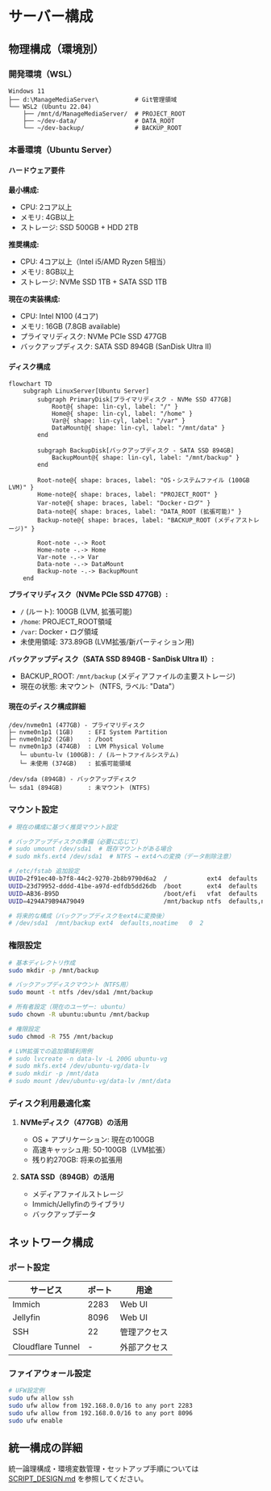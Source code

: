 # サーバー構成

## 物理構成（環境別）

### 開発環境（WSL）

```
Windows 11
├── d:\ManageMediaServer\          # Git管理領域
└── WSL2 (Ubuntu 22.04)
    ├── /mnt/d/ManageMediaServer/  # PROJECT_ROOT
    ├── ~/dev-data/                # DATA_ROOT
    └── ~/dev-backup/              # BACKUP_ROOT
```

### 本番環境（Ubuntu Server）

#### ハードウェア要件

**最小構成:**
- CPU: 2コア以上
- メモリ: 4GB以上
- ストレージ: SSD 500GB + HDD 2TB

**推奨構成:**
- CPU: 4コア以上（Intel i5/AMD Ryzen 5相当）
- メモリ: 8GB以上
- ストレージ: NVMe SSD 1TB + SATA SSD 1TB

**現在の実装構成:**
- CPU: Intel N100 (4コア)
- メモリ: 16GB (7.8GB available)
- プライマリディスク: NVMe PCIe SSD 477GB
- バックアップディスク: SATA SSD 894GB (SanDisk Ultra II)

#### ディスク構成

```mermaid
flowchart TD
    subgraph LinuxServer[Ubuntu Server]
        subgraph PrimaryDisk[プライマリディスク - NVMe SSD 477GB]
            Root@{ shape: lin-cyl, label: "/" }
            Home@{ shape: lin-cyl, label: "/home" }
            Var@{ shape: lin-cyl, label: "/var" }
            DataMount@{ shape: lin-cyl, label: "/mnt/data" }
        end
        
        subgraph BackupDisk[バックアップディスク - SATA SSD 894GB]
            BackupMount@{ shape: lin-cyl, label: "/mnt/backup" }
        end

        Root-note@{ shape: braces, label: "OS・システムファイル (100GB LVM)" }
        Home-note@{ shape: braces, label: "PROJECT_ROOT" }
        Var-note@{ shape: braces, label: "Docker・ログ" }
        Data-note@{ shape: braces, label: "DATA_ROOT (拡張可能)" }
        Backup-note@{ shape: braces, label: "BACKUP_ROOT (メディアストレージ)" }

        Root-note -.-> Root
        Home-note -.-> Home
        Var-note -.-> Var
        Data-note -.-> DataMount
        Backup-note -.-> BackupMount
    end
```

**プライマリディスク（NVMe PCIe SSD 477GB）:**
- `/` (ルート): 100GB (LVM, 拡張可能)
- `/home`: PROJECT_ROOT領域
- `/var`: Docker・ログ領域
- 未使用領域: 373.89GB (LVM拡張/新パーティション用)

**バックアップディスク（SATA SSD 894GB - SanDisk Ultra II）:**
- BACKUP_ROOT: `/mnt/backup` (メディアファイルの主要ストレージ)
- 現在の状態: 未マウント（NTFS, ラベル: "Data"）

#### 現在のディスク構成詳細

```
/dev/nvme0n1 (477GB) - プライマリディスク
├─ nvme0n1p1 (1GB)    : EFI System Partition
├─ nvme0n1p2 (2GB)    : /boot
└─ nvme0n1p3 (474GB)  : LVM Physical Volume
   └─ ubuntu-lv (100GB): / (ルートファイルシステム)
   └─ 未使用 (374GB)   : 拡張可能領域

/dev/sda (894GB) - バックアップディスク
└─ sda1 (894GB)       : 未マウント (NTFS)
```

### マウント設定

```bash
# 現在の構成に基づく推奨マウント設定

# バックアップディスクの準備（必要に応じて）
# sudo umount /dev/sda1  # 既存マウントがある場合
# sudo mkfs.ext4 /dev/sda1  # NTFS → ext4への変換（データ削除注意）

# /etc/fstab 追加設定
UUID=2f91ec40-b7f8-44c2-9270-2b8b9790d6a2  /           ext4  defaults           0  1
UUID=23d79952-dddd-41be-a97d-edfdb5dd26db  /boot       ext4  defaults           0  2
UUID=AB36-B95D                             /boot/efi   vfat  defaults           0  1
UUID=4294A79B94A79049                      /mnt/backup ntfs  defaults,noatime,uid=1000,gid=1000  0  2

# 将来的な構成（バックアップディスクをext4に変換後）
# /dev/sda1  /mnt/backup ext4  defaults,noatime   0  2
```

### 権限設定

```bash
# 基本ディレクトリ作成
sudo mkdir -p /mnt/backup

# バックアップディスクマウント（NTFS用）
sudo mount -t ntfs /dev/sda1 /mnt/backup

# 所有者設定（現在のユーザー: ubuntu）
sudo chown -R ubuntu:ubuntu /mnt/backup

# 権限設定
sudo chmod -R 755 /mnt/backup

# LVM拡張での追加領域利用例
# sudo lvcreate -n data-lv -L 200G ubuntu-vg
# sudo mkfs.ext4 /dev/ubuntu-vg/data-lv
# sudo mkdir -p /mnt/data
# sudo mount /dev/ubuntu-vg/data-lv /mnt/data
```

### ディスク利用最適化案

1. **NVMeディスク（477GB）の活用**
   - OS + アプリケーション: 現在の100GB
   - 高速キャッシュ用: 50-100GB（LVM拡張）
   - 残り約270GB: 将来の拡張用

2. **SATA SSD（894GB）の活用**
   - メディアファイルストレージ
   - Immich/Jellyfinのライブラリ
   - バックアップデータ

## ネットワーク構成

### ポート設定

| サービス | ポート | 用途 |
|---------|--------|------|
| Immich | 2283 | Web UI |
| Jellyfin | 8096 | Web UI |
| SSH | 22 | 管理アクセス |
| Cloudflare Tunnel | - | 外部アクセス |

### ファイアウォール設定

```bash
# UFW設定例
sudo ufw allow ssh
sudo ufw allow from 192.168.0.0/16 to any port 2283
sudo ufw allow from 192.168.0.0/16 to any port 8096
sudo ufw enable
```

## 統一構成の詳細

統一論理構成・環境変数管理・セットアップ手順については [SCRIPT_DESIGN.md](../../SCRIPT_DESIGN.md) を参照してください。
